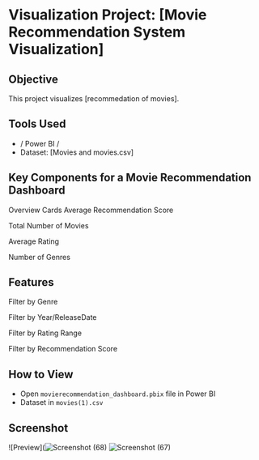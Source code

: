 # Visualization Project: [Movie Recommendation System Visualization]

## Objective
This project visualizes [recommedation of movies].

## Tools Used
- / Power BI /
- Dataset: [Movies and movies.csv]

## Key Components for a Movie Recommendation Dashboard
 Overview Cards
Average Recommendation Score

Total Number of Movies

Average Rating

Number of Genres

## Features

Filter by Genre

Filter by Year/ReleaseDate

Filter by Rating Range

Filter by Recommendation Score

## How to View
- Open `movierecommendation_dashboard.pbix` file in Power BI
- Dataset in `movies(1).csv`

## Screenshot
![Preview](![Screenshot (68)](https://github.com/user-attachments/assets/37df33ab-fca2-476d-a958-67a7d3c149a9)
![Screenshot (67)](https://github.com/user-attachments/assets/042b594f-e9d6-41a3-b339-9822b7c59b41)


